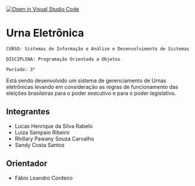 [![Open in Visual Studio Code](https://classroom.github.com/assets/open-in-vscode-2e0aaae1b6195c2367325f4f02e2d04e9abb55f0b24a779b69b11b9e10269abc.svg)](https://classroom.github.com/online_ide?assignment_repo_id=17323866&assignment_repo_type=AssignmentRepo)
# Urna Eletrônica

`CURSO: Sistemas de Informação e Análise e Desenvolvimento de Sistemas`

`DISCIPLINA: Programação Orientada a Objetos`

`Período: 3°`

Está sendo desenvolvido um sistema de gerenciamento de Urnas eletrônicas levando em consideração as regras de funcionamento das eleições brasileiras para o poder executivo e para o poder legislativo.

## Integrantes

* Lucas Henrique da Silva Rabelo
* Luiza Sampaio Ribeiro
* Rhillary Pawany Souza Carvalho
* Sandy Costa Santos

## Orientador

* Fábio Leandro Cordeiro


